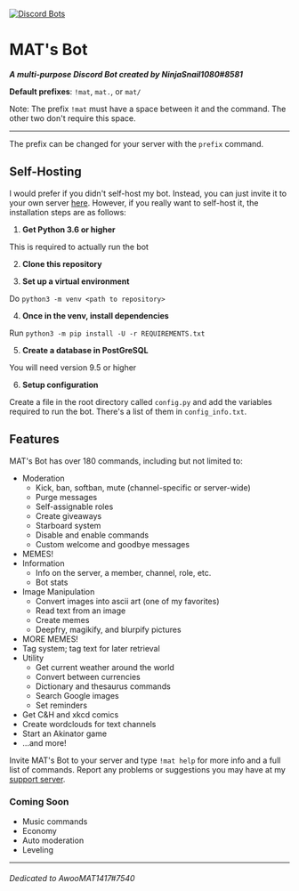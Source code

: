 [![Discord Bots](https://discordbots.org/api/widget/459559711210078209.svg?usernamecolor=FFFFFF&topcolor=000000)](https://discordbots.org/bot/459559711210078209)

# MAT's Bot
***A multi-purpose Discord Bot created by NinjaSnail1080#8581***

__Default prefixes__: `!mat`, `mat.`, or `mat/`

Note: The prefix `!mat` must have a space between it and the command. The other two don't require this space.

---

The prefix can be changed for your server with the `prefix` command.

## Self-Hosting
I would prefer if you didn't self-host my bot. Instead, you can just invite it to your own server [here](https://discordapp.com/oauth2/authorize?client_id=459559711210078209&scope=bot&permissions=2146958591). However, if you really want to self-host it, the installation steps are as follows:

1. **Get Python 3.6 or higher**

This is required to actually run the bot

2. **Clone this repository**

3. **Set up a virtual environment**

Do `python3 -m venv <path to repository>`

4. **Once in the venv, install dependencies**

Run `python3 -m pip install -U -r REQUIREMENTS.txt`

5. **Create a database in PostGreSQL**

You will need version 9.5 or higher

6. **Setup configuration**

Create a file in the root directory called `config.py` and add the variables required to run the bot. There's a list of them in `config_info.txt`.

## Features
MAT's Bot has over 180 commands, including but not limited to:

- Moderation
	- Kick, ban, softban, mute (channel-specific or server-wide)
	- Purge messages
	- Self-assignable roles
	- Create giveaways
	- Starboard system
	- Disable and enable commands
	- Custom welcome and goodbye messages
- MEMES!
- Information
	- Info on the server, a member, channel, role, etc.
	- Bot stats
- Image Manipulation
	- Convert images into ascii art (one of my favorites)
	- Read text from an image
	- Create memes
	- Deepfry, magikify, and blurpify pictures
- MORE MEMES!
- Tag system; tag text for later retrieval
- Utility
	- Get current weather around the world
	- Convert between currencies
	- Dictionary and thesaurus commands
	- Search Google images
	- Set reminders
- Get C&H and xkcd comics
- Create wordclouds for text channels
- Start an Akinator game
- ...and more!

Invite MAT's Bot to your server and type `!mat help` for more info and a full list of commands. Report any problems or suggestions you may have at my [support server](https://discord.gg/khGGxxj).

### Coming Soon
 - Music commands
 - Economy
 - Auto moderation
 - Leveling

---

###### Dedicated to AwooMAT1417#7540
